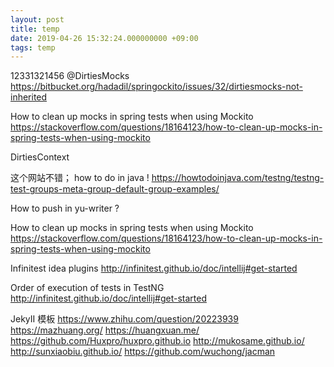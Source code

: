```yaml
---
layout: post
title: temp
date: 2019-04-26 15:32:24.000000000 +09:00
tags: temp
---
```


12331321456
@DirtiesMocks
https://bitbucket.org/hadadil/springockito/issues/32/dirtiesmocks-not-inherited

How to clean up mocks in spring tests when using Mockito
https://stackoverflow.com/questions/18164123/how-to-clean-up-mocks-in-spring-tests-when-using-mockito



DirtiesContext


这个网站不错； how to do in java !
https://howtodoinjava.com/testng/testng-test-groups-meta-group-default-group-examples/

How to push in yu-writer ?



How to clean up mocks in spring tests when using Mockito
https://stackoverflow.com/questions/18164123/how-to-clean-up-mocks-in-spring-tests-when-using-mockito


Infinitest idea plugins
http://infinitest.github.io/doc/intellij#get-started


Order of execution of tests in TestNG
http://infinitest.github.io/doc/intellij#get-started


JekyII 模板
https://www.zhihu.com/question/20223939
https://mazhuang.org/
https://huangxuan.me/
https://github.com/Huxpro/huxpro.github.io
http://mukosame.github.io/
http://sunxiaobiu.github.io/
https://github.com/wuchong/jacman